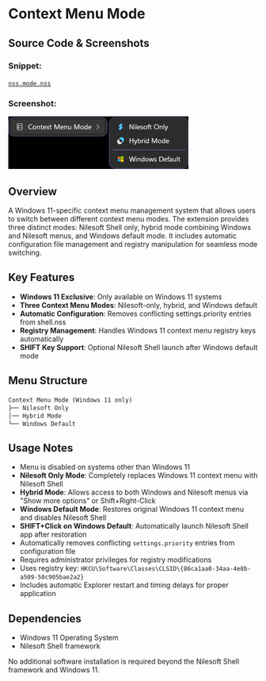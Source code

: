 # Context Menu Mode

## Source Code & Screenshots

### Snippet:
[`nss.mode.nss`](/ext.nilesoft/nss.mode.nss)

### Screenshot:
![Screenshot 1](/ext.nilesoft/nss.mode.1.png)

## Overview
A Windows 11-specific context menu management system that allows users to switch between different context menu modes. The extension provides three distinct modes: Nilesoft Shell only, hybrid mode combining Windows and Nilesoft menus, and Windows default mode. It includes automatic configuration file management and registry manipulation for seamless mode switching.

## Key Features
- **Windows 11 Exclusive**: Only available on Windows 11 systems
- **Three Context Menu Modes**: Nilesoft-only, hybrid, and Windows default
- **Automatic Configuration**: Removes conflicting settings.priority entries from shell.nss
- **Registry Management**: Handles Windows 11 context menu registry keys automatically
- **SHIFT Key Support**: Optional Nilesoft Shell launch after Windows default mode

## Menu Structure
```
Context Menu Mode (Windows 11 only)
├── Nilesoft Only
│── Hybrid Mode
└── Windows Default
```

## Usage Notes
- Menu is disabled on systems other than Windows 11
- **Nilesoft Only Mode**: Completely replaces Windows 11 context menu with Nilesoft Shell
- **Hybrid Mode**: Allows access to both Windows and Nilesoft menus via "Show more options" or Shift+Right-Click
- **Windows Default Mode**: Restores original Windows 11 context menu and disables Nilesoft Shell
- **SHIFT+Click on Windows Default**: Automatically launch Nilesoft Shell app after restoration
- Automatically removes conflicting `settings.priority` entries from configuration file
- Requires administrator privileges for registry modifications
- Uses registry key: `HKCU\Software\Classes\CLSID\{86ca1aa0-34aa-4e8b-a509-50c905bae2a2}`
- Includes automatic Explorer restart and timing delays for proper application

## Dependencies
- Windows 11 Operating System
- Nilesoft Shell framework

No additional software installation is required beyond the Nilesoft Shell framework and Windows 11.